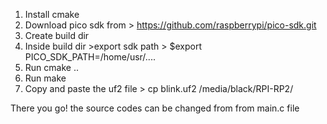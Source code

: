 1. Install cmake
2. Download pico sdk from > https://github.com/raspberrypi/pico-sdk.git
3. Create build dir 
4. Inside build dir >export sdk path > $export  PICO_SDK_PATH=/home/usr/....
5. Run cmake ..
7. Run make
8. Copy and paste the uf2 file > cp blink.uf2 /media/black/RPI-RP2/

There you go! the source codes can be changed from from main.c file